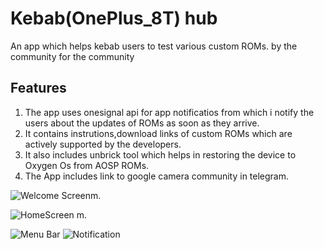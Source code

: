 # Kebab(OnePlus_8T) hub

An app which helps kebab users to test various custom ROMs.
by the community for the community

## Features

1. The app uses onesignal api for app notificatios from which i notify the users about the updates of    ROMs as soon as they arrive.
2. It contains instrutions,download links of custom ROMs which are actively supported by the developers.
3. It also includes unbrick tool which helps in restoring the device to Oxygen Os from AOSP ROMs.
4. The App includes link to google camera community in telegram.

![Welcome Screen](https://telegra.ph//file/287e5d95d70952c8d4fb4.jpg)m.

![HomeScreen](https://telegra.ph//file/c2d5e09bcb5fc2be7600e.jpg)
m.

![Menu Bar](https://telegra.ph//file/251a4ec5cdc89cf2c45a9.jpg)
![Notification](https://telegra.ph//file/0413fc55b8b82f5f5bf39.jpg)
